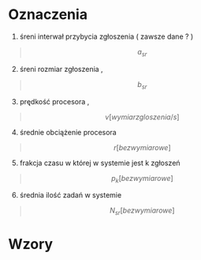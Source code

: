 # Oznaczenia

1. śreni interwał przybycia zgłoszenia ( zawsze dane ? )
> $$ a_{sr} $$

2. śreni rozmiar zgłoszenia ,
> $$ b_{sr} $$

3. prędkość procesora ,
> $$ v [wymiar zgloszenia/s]$$

4. średnie obciążenie procesora
> $$ r [bezwymiarowe] $$

5. frakcja czasu w której w systemie jest k zgłoszeń
> $$ p_k [bezwymiarowe] $$

6. średnia ilość zadań w systemie
> $$ N_{sr} [bezwymiarowe] $$

# Wzory